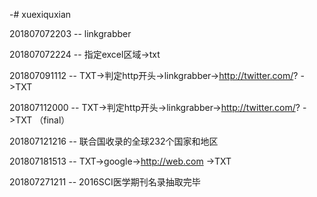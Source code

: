 -# xuexiquxian

201807072203 --  linkgrabber

201807072224 --  指定excel区域->txt

201807091112 -- TXT->判定http开头->linkgrabber->http://twitter.com/? ->TXT

201807112000 -- TXT->判定http开头->linkgrabber->http://twitter.com/? ->TXT （final）

201807121216 -- 联合国收录的全球232个国家和地区

201807181513 -- TXT->google->http://web.com ->TXT

201807271211 -- 2016SCI医学期刊名录抽取完毕
